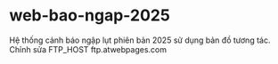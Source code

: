 # web-bao-ngap-2025
Hệ thống cảnh báo ngập lụt phiên bản 2025 sử dụng bản đồ tương tác.
Chỉnh sửa FTP_HOST ftp.atwebpages.com
